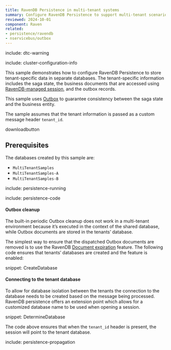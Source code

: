 ```yaml
---
title: RavenDB Persistence in multi-tenant systems
summary: Configure RavenDB Persistence to support multi-tenant scenarios.
reviewed: 2024-10-01
component: Raven
related:
- persistence/ravendb
- nservicebus/outbox
---
```


include: dtc-warning

include: cluster-configuration-info

This sample demonstrates how to configure RavenDB Persistence to store tenant-specific data in separate databases. The tenant-specific information includes the saga state, the business documents that are accessed using [RavenDB-managed session](/persistence/ravendb/#shared-session), and the outbox records.

This sample uses [Outbox](/nservicebus/outbox/) to guarantee consistency between the saga state and the business entity.

The sample assumes that the tenant information is passed as a custom message header `tenant_id`.

downloadbutton


## Prerequisites

The databases created by this sample are:

 * `MultiTenantSamples`
 * `MultiTenantSamples-A`
 * `MultiTenantSamples-B`

include: persistence-running

include: persistence-code


#### Outbox cleanup

The built-in periodic Outbox cleanup does not work in a multi-tenant environment because it’s executed in the context of the shared database, while Outbox documents are stored in the tenants’ database.

The simplest way to ensure that the dispatched Outbox documents are removed is to use the RavenDB [Document expiration](https://ravendb.net/docs/article-page/5.3/csharp/server/extensions/expiration) feature. The following code ensures that tenants’ databases are created and the feature is enabled:

snippet: CreateDatabase

#### Connecting to the tenant database

To allow for database isolation between the tenants the connection to the database needs to be created based on the message being processed. RavenDB persistence offers an extension point which allows for a customized database name to be used when opening a session.

snippet: DetermineDatabase

The code above ensures that when the `tenant_id` header is present, the session will point to the tenant database.

include: persistence-propagation
